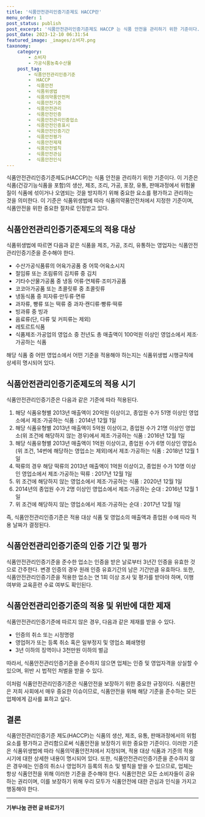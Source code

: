 ```yaml
---
title: '식품안전관리인증기준제도 HACCP란'
menu_order: 1
post_status: publish
post_excerpt: '식품안전관리인증기준제도 HACCP 는 식품 안전을 관리하기 위한 기준이다. 이 기준은 식품 건강기능식품을 포함 의 생산, 제조, 조리, 가공, 포장, 유통, 판매과정에서 위험물질이 식품에 섞이거나 오염되는 것을 방지하기 위해 중요한 요소를 평가하고 관리하는 것을 의미한다. 이 기준은 식품위생법에 따라 식품의약품안전처에서 지정한 기준이며, 식품안전을 위한 중요한 절차로 인정받고 있다.'
post_date: 2023-12-10 06:31:54
featured_image: _images/소비자.png
taxonomy:
    category:
        - 소비자
        - 가공식품농축수산물
    post_tag:
        - 식품안전관리인증기준
        -  HACCP
        -  식품안전
        -  식품위생법
        -  식품의약품안전처
        -  식품안전기준
        -  식품안전관리
        -  식품안전인증
        -  식품안전관리인증업소
        -  식품안전인증표시
        -  식품안전인증기간
        -  식품안전평가
        -  식품안전제재
        -  식품안전벌칙
        -  식품안전관심
        -  식품안전인식
---
```



식품안전관리인증기준제도(HACCP)는 식품 안전을 관리하기 위한 기준이다. 이 기준은 식품(건강기능식품을 포함)의 생산, 제조, 조리, 가공, 포장, 유통, 판매과정에서 위험물질이 식품에 섞이거나 오염되는 것을 방지하기 위해 중요한 요소를 평가하고 관리하는 것을 의미한다. 이 기준은 식품위생법에 따라 식품의약품안전처에서 지정한 기준이며, 식품안전을 위한 중요한 절차로 인정받고 있다.

## 식품안전관리인증기준제도의 적용 대상

식품위생법에 따르면 다음과 같은 식품을 제조, 가공, 조리, 유통하는 영업자는 식품안전관리인증기준을 준수해야 한다.

- 수산가공식품류의 어육가공품 중 어묵·어육소시지
- 절임류 또는 조림류의 김치류 중 김치
- 기타수산물가공품 중 냉동 어류·연체류·조미가공품
- 코코아가공품 또는 초콜릿류 중 초콜릿류
- 냉동식품 중 피자류·만두류·면류
- 과자류, 빵류 또는 떡류 중 과자·캔디류·빵류·떡류
- 빙과류 중 빙과
- 음료류(단, 다류 및 커피류는 제외)
- 레토르트식품
- 식품제조·가공업의 영업소 중 전년도 총 매출액이 100억원 이상인 영업소에서 제조·가공하는 식품 

해당 식품 중 어떤 영업소에서 어떤 기준을 적용해야 하는지는 식품위생법 시행규칙에 상세히 명시되어 있다.

## 식품안전관리인증기준제도의 적용 시기

식품안전관리인증기준은 다음과 같은 기준에 따라 적용된다.

1. 해당 식품유형별 2013년 매출액이 20억원 이상이고, 종업원 수가 51명 이상인 영업소에서 제조·가공하는 식품 : 2014년 12월 1일
2. 해당 식품유형별 2013년 매출액이 5억원 이상이고, 종업원 수가 21명 이상인 영업소(위 조건에 해당하지 않는 경우)에서 제조·가공하는 식품 : 2016년 12월 1일
3. 해당 식품유형별 2013년 매출액이 1억원 이상이고, 종업원 수가 6명 이상인 영업소(위 조건, 14번에 해당하는 영업소는 제외)에서 제조·가공하는 식품 : 2018년 12월 1일
4. 떡류의 경우 해당 떡류의 2013년 매출액이 1억원 이상이고, 종업원 수가 10명 이상인 영업소에서 제조·가공하는 떡류 : 2017년 12월 1일
5. 위 조건에 해당하지 않는 영업소에서 제조·가공하는 식품 : 2020년 12월 1일
6. 2014년의 종업원 수가 2명 이상인 영업소에서 제조·가공하는 순대 : 2016년 12월 1일
7. 위 조건에 해당하지 않는 영업소에서 제조·가공하는 순대 : 2017년 12월 1일

즉, 식품안전관리인증기준은 적용 대상 식품 및 영업소의 매출액과 종업원 수에 따라 적용 날짜가 결정된다.

## 식품안전관리인증기준의 인증 기간 및 평가

식품안전관리인증기준을 준수한 업소는 인증을 받은 날로부터 3년간 인증을 유효한 것으로 간주한다. 변경 인증의 경우 원래 인증 유효기간의 남은 기간만큼 유효하다. 또한, 식품안전관리인증기준을 적용한 업소는 연 1회 이상 조사 및 평가를 받아야 하며, 이행 여부와 교육훈련 수료 여부도 확인된다.

## 식품안전관리인증기준의 적용 및 위반에 대한 제재

식품안전관리인증기준에 따르지 않은 경우, 다음과 같은 제재를 받을 수 있다.

- 인증의 취소 또는 시정명령
- 영업허가 또는 등록 취소 혹은 일부정지 및 영업소 폐쇄명령
- 3년 이하의 징역이나 3천만원 이하의 벌금

따라서, 식품안전관리인증기준을 준수하지 않으면 업체는 인증 및 영업자격을 상실할 수 있으며, 위반 시 법적인 처벌을 받을 수 있다.

이처럼 식품안전관리인증기준은 식품안전을 보장하기 위한 중요한 규정이다. 식품안전은 저희 사회에서 매우 중요한 이슈이므로, 식품안전을 위해 해당 기준을 준수하는 모든 업체에게 감사를 표하고 싶다.

## 결론

식품안전관리인증기준 제도(HACCP)는 식품의 생산, 제조, 유통, 판매과정에서의 위험요소를 평가하고 관리함으로써 식품안전을 보장하기 위한 중요한 기준이다. 이러한 기준은 식품위생법에 따라 식품의약품안전처에서 지정되며, 적용 대상 식품과 기준의 적용 시기에 대한 상세한 내용이 명시되어 있다. 또한, 식품안전관리인증기준을 준수하지 않은 경우에는 인증의 취소나 영업허가 등록의 취소 및 벌칙을 받을 수 있으므로, 업체는 항상 식품안전을 위해 이러한 기준을 준수해야 한다. 식품안전은 모든 소비자들이 공유하는 권리이며, 이를 보장하기 위해 우리 모두가 식품안전에 대한 관심과 인식을 가지고 행동해야 한다.
<!-- wp:separator -->
<hr class="wp-block-separator has-alpha-channel-opacity"/>
<!-- /wp:separator -->

<!-- wp:group {"backgroundColor":"base","layout":{"type":"constrained"}} -->
<div class="wp-block-group has-base-background-color has-background"><!-- wp:paragraph {"align":"center","fontSize":"medium"} -->
<p class="has-text-align-center has-large-font-size"><strong>기부나눔 관련 글 바로가기</strong></p>
<!-- /wp:paragraph -->


<!-- wp:latest-posts
{"categories":[{"id":15165,"count":19,"description":"","link":"https://uknowlaw.com/category/%ea%b8%b0%eb%b6%80%eb%82%98%eb%88%94/","name":"기부나눔","slug":"기부나눔","taxonomy":"category","parent":0,"meta":[],"_links":{"self":[{"href":"https://uknowlaw.com/wp-json/wp/v2/categories/15165"}],"collection":[{"href":"https://uknowlaw.com/wp-json/wp/v2/categories"}],"about":[{"href":"https://uknowlaw.com/wp-json/wp/v2/taxonomies/category"}],"wp:post_type":[{"href":"https://uknowlaw.com/wp-json/wp/v2/posts?categories=15165"}],"curies":[{"name":"wp","href":"https://api.w.org/{rel}","templated":true}]}}],"postsToShow":100,"excerptLength":28,"postLayout":"grid","columns":2,"featuredImageAlign":"left","featuredImageSizeSlug":"large","fontSize":"small"} /--></div>
<!-- /wp:group -->